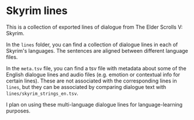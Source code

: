 # Skyrim lines

This is a collection of exported lines of dialogue from The Elder Scrolls V: Skyrim.

In the `lines` folder, you can find a collection of dialogue lines in each of Skyrim's languages. The sentences are aligned between different language files.

In the `meta.tsv` file, you can find a tsv file with metadata about some of the English dialogue lines and audio files (e.g. emotion or contextual info for certain lines). These are not associated with the corresponding lines in `lines`, but they can be associated by comparing dialogue text with `lines/skyrim_strings_en.tsv`.

I plan on using these multi-language dialogue lines for language-learning purposes.
